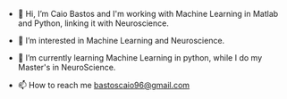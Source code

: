 - 👋 Hi, I’m Caio Bastos and I'm working with Machine Learning in Matlab and Python, linking it with Neuroscience.
 
- 👀 I’m interested in Machine Learning and Neuroscience.
- 🌱 I’m currently learning Machine Learning in python, while I do my Master's in NeuroScience.
- 📫 How to reach me bastoscaio96@gmail.com

<!---
BastosCaio/BastosCaio is a ✨ special ✨ repository because its `README.md` (this file) appears on your GitHub profile.
You can click the Preview link to take a look at your changes.
--->
